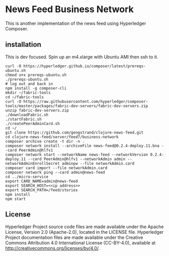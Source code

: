 # News Feed Business Network

This is another implementation of the news feed using Hyperledger Composer.

## installation
This is dev focused. Spin up an m4.xlarge with Ubuntu AMI then ssh to it.
```
curl -O https://hyperledger.github.io/composer/latest/prereqs-ubuntu.sh
chmod u+x prereqs-ubuntu.sh
./prereqs-ubuntu.sh
# log out and back in
npm install -g composer-cli
mkdir ~/fabric-tools
cd ~/fabric-tools
curl -O https://raw.githubusercontent.com/hyperledger/composer-tools/master/packages/fabric-dev-servers/fabric-dev-servers.zip
unzip fabric-dev-servers.zip
./downloadFabric.sh
./startFabric.sh 
./createPeerAdminCard.sh 
cd ~/
git clone https://github.com/gengstrand/clojure-news-feed.git
cd clojure-news-feed/server/feed7/business-network
composer archive create -t dir -n .
composer network install --archiveFile news-feed@0.2.4-deploy.11.bna --card PeerAdmin@hlfv1
composer network start --networkName news-feed --networkVersion 0.2.4-deploy.11 --card PeerAdmin@hlfv1 --networkAdmin admin --networkAdminEnrollSecret adminpw --file networkAdmin.card
composer card import --file networkAdmin.card
composer network ping --card admin@news-feed
cd ../micro-service
export CARD_NAME=admin@news-feed 
export SEARCH_HOST=<<ip address>>
export SEARCH_PATH=/feed/stories
npm install
npm start
```

## License <a name="license"></a>
Hyperledger Project source code files are made available under the Apache License, Version 2.0 (Apache-2.0), located in the LICENSE file. Hyperledger Project documentation files are made available under the Creative Commons Attribution 4.0 International License (CC-BY-4.0), available at http://creativecommons.org/licenses/by/4.0/.
